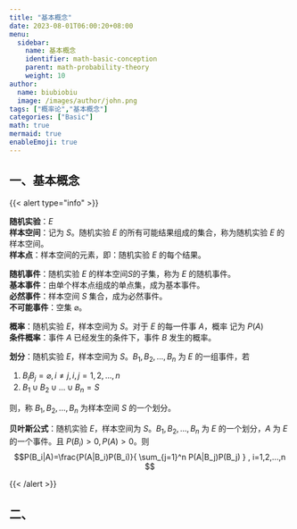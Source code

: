 ```yaml
---
title: "基本概念"
date: 2023-08-01T06:00:20+08:00
menu:
  sidebar:
    name: 基本概念
    identifier: math-basic-conception
    parent: math-probability-theory
    weight: 10
author:
  name: biubiobiu
  image: /images/author/john.png
tags: ["概率论","基本概念"]
categories: ["Basic"]
math: true
mermaid: true
enableEmoji: true
---
```


## 一、基本概念

{{< alert type="info" >}}

**随机实验**：$E$ <br>
**样本空间**：记为 $S$。随机实验 $E$ 的所有可能结果组成的集合，称为随机实验 $E$ 的样本空间。<br>
**样本点**：样本空间的元素，即：随机实验 $E$ 的每个结果。<br>

**随机事件**：随机实验 $E$ 的样本空间$S$的子集，称为 $E$ 的随机事件。<br>
**基本事件**：由单个样本点组成的单点集，成为基本事件。<br>
**必然事件**：样本空间 $S$ 集合，成为必然事件。<br>
**不可能事件**：空集 $\varnothing$。 <br>

**概率**：随机实验 $E$，样本空间为 $S$。对于 $E$ 的每一件事 $A$，概率 记为 $P(A)$ <br>
**条件概率**：事件 $A$ 已经发生的条件下，事件 $B$ 发生的概率。<br>

**划分**：随机实验 $E$，样本空间为 $S$。$B_1, B_2, ..., B_n$ 为 $E$ 的一组事件，若
1. $B_iB_j= \varnothing , i \ne j, i,j=1,2,...,n$
2. $B_1 \cup B_2 \cup ... \cup B_n = S$

则，称 $B_1, B_2, ..., B_n$ 为样本空间 $S$ 的一个划分。<br>

**贝叶斯公式**：随机实验 $E$，样本空间为 $S$。$B_1, B_2, ..., B_n$ 为 $E$ 的一个划分，$A$ 为 $E$的一个事件。且 $P(B_i) > 0, P(A) > 0$。则
$$P(B_i|A)=\frac{P(A|B_i)P(B_i)}{ \sum_{j=1}^n P(A|B_j)P(B_j) } , i=1,2,...,n
$$



{{< /alert >}}

## 二、

